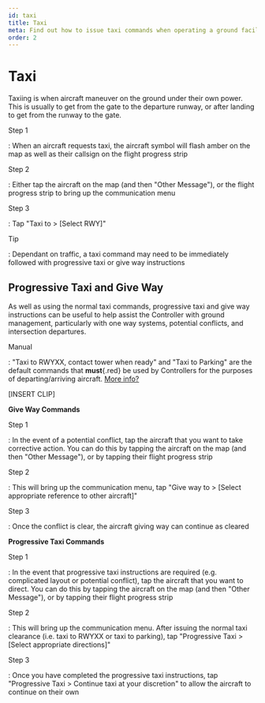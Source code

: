 ```yaml
---
id: taxi
title: Taxi
meta: Find out how to issue taxi commands when operating a ground facility within Infinite Flight.
order: 2
---
```


# Taxi



Taxiing is when aircraft maneuver on the ground under their own power. This is usually to get from the gate to the departure runway, or after landing to get from the runway to the gate.



Step 1

: When an aircraft requests taxi, the aircraft symbol will flash amber on the map as well as their callsign on the flight progress strip



Step 2

: Either tap the aircraft on the map (and then "Other Message"), or the flight progress strip to bring up the communication menu



Step 3

: Tap "Taxi to > [Select RWY]"



Tip

: Dependant on traffic, a taxi command may need to be immediately followed with progressive taxi or give way instructions



## Progressive Taxi and Give Way

As well as using the normal taxi commands, progressive taxi and give way instructions can be useful to help assist the Controller with ground management, particularly with one way systems, potential conflicts, and intersection departures.



Manual

: "Taxi to RWYXX, contact tower when ready" and "Taxi to Parking" are the default commands that **must**{.red} be used by Controllers for the purposes of departing/arriving aircraft. [More info?](/guide/atc-manual/2.-ground/2.2-taxi-and-use-of-give-way#2.2.2)



[INSERT CLIP]



**Give Way Commands**

Step 1

: In the event of a potential conflict, tap the aircraft that you want to take corrective action. You can do this by tapping the aircraft on the map (and then "Other Message"), or by tapping their flight progress strip



Step 2

: This will bring up the communication menu, tap "Give way to > [Select appropriate reference to other aircraft]"



Step 3

: Once the conflict is clear, the aircraft giving way can continue as cleared



**Progressive Taxi Commands**

Step 1

: In the event that progressive taxi instructions are required (e.g. complicated layout or potential conflict), tap the aircraft that you want to direct. You can do this by tapping the aircraft on the map (and then "Other Message"), or by tapping their flight progress strip



Step 2

: This will bring up the communication menu. After issuing the normal taxi clearance (i.e. taxi to RWYXX or taxi to parking), tap "Progressive Taxi > [Select appropriate directions]"



Step 3

: Once you have completed the progressive taxi instructions, tap "Progressive Taxi > Continue taxi at your discretion" to allow the aircraft to continue on their own